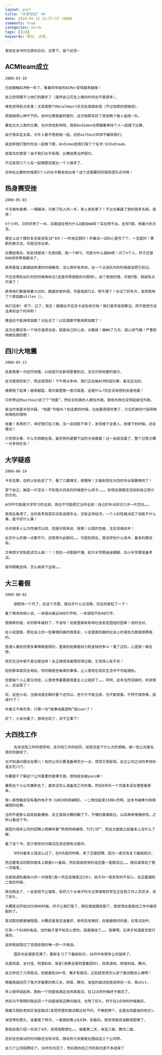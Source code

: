 ```yaml
---
layout: post 
title: "大学日记" ##
date: 2010-04-15 13:57:57 +0800
comments: true
categories: words
tags: [生活]
keywords: 唠叨, 点滴, 
---
```

	曾经在读书时记录的日记，记录下，留个纪念~

<!-- more -->
## ACMteam成立 ##
	2008-03-10  
	
	已经接触ACM快一年了，看着同年级的ACMer变得越来越强！  

	自己觉得跟不上他们的脚步了（虽然自己花在上面的时间也不是很多），  

	难免觉得有点失落！尤其是那个MetalHeart天天在我面前晃（不过他真的很强哈），  

	把我搞得心神不宁的。他作比赛是最积极的，这次他联系好了其他两个强人组成一队，  

	要在北大上面作比赛。也许受他影响吧，我和Andimeo也琢磨着再找个人一起做下比赛，  

	由于我实在太菜，大牛人都不愿和我一起，还好without同学不嫌弃我们，  

	就这样我们暂时先在一起做下题，Andimeo给我们取了个名字:SCUvbteam，  

	就菜鸟的意思！由于我们水平有限，比赛结果当然很烂。 

	不过发现几个人在一起做题还是比一个人强多了，

	怎样在比赛的时候把3个人的水平都发挥出来？这个还需要好好锻炼团队合作呀！  


## 热身赛受挫 ##
	2008-05-03  

	今天做热身赛，一塌糊涂。只做了别人的一半，丢人丢到家了！不过也暴露了我的很多毛病，值得！
	
	5个小时，只好好用了一半，后面就在想为什么D题会WA呢？实在想不出，去写F题，用暴力的方法，  

	理论上这个题的复杂度该有10^8大！一秒肯定超时！怀着试一试的心里写了个，一交超时！果断的换方法，可是没写出来。
	
	比赛结束后，到处找错误！先是D题，就一个BFS，可是为什么就WA呢！问了n个人，终于还是HXK同学帮我解决了，  

	原来是我上数据结构课的时候睡觉，没认真听老师讲。在一个点进队列的时候就该把它标记，  

	不应该等到出队列的时候再标记(这是何等弱智的问题呀）。这个是我的错，可是F题，我就有点不爽了！  

	原来他们都是用暴力过的，数据非常的弱，可是我就TLE，想不通了！也试了好多次，发现我用了个库函数strlen（），  

	他们没用! 改下，过了。我忍！数据也不应该卡这些地方啥！我们是学高效算法，而不是想方设法来扣这个时间哟！  

	难道还不能用库函数？太扯淡了！以后我都不敢用库函数了！
	
	这次比赛还有一个地方值得总结，就是自己的心态，太脆弱！被WA了几次，就心烦气躁！严重影响做后面的题！  


## 四川大地震 ##
	
	2008-05-13  

	这是我第一次经历地震，以前就只在新闻里看到过，没见识到地震的威力，  

	这次是感受到了，而且很深刻！下午两点多钟，我们正在做ACM的组队赛，毫无征兆的，  

	楼房摇了起来！越来越猛，我大脑里第一意识就是，这是什么?完全没有想到会是地震！  

	只听旁边的without说了个“地震”，然后全机房的人都往外跑，我啥东西也没带起身往外跑，		
  
	我当时真是半信半疑，"地震"可能吗？到走廊的时候，已经震得很厉害了，只见机房的门摇得啪啦啪啦的很响  
	
	哇塞！来真的了，幸好我们在三楼，没一会就跑下来了，发现楼下全是人，到楼下的时候，还在震动！		

	只觉得头晕，什么东西都在晃，最恐怖的是脚下站的大地直震！过一会就没震了，整个过程大概一分多钟左右！  


## 大学疑惑 ##
	2008-06-19  

	今天无聊，在网上到处逛了下，看了几篇博文，感慨呀！又看到现在大四的毕业就要离校了！  

	想下自己，脑袋一片空白！不知我大四走的时候是什么样子。。。。到现在我都还没找到自己努力的方向，

	ACM不可能是大学学习的全部，我也不可能把它当作全部！自己的专业知识几乎一片空白。。。
	
	我现在看清了，当时高考我其实没有选错专业，没有去学经济。一个人的性格决定了他能干什么事，能干好什么事！
	
	也许很多人认为性格可以改，但是对我来说，很难！以我的性格，注定该搞技术！
	
	社交什么的我一点都不行，还常常为此郁闷。。。可是到现在，我没学到什么技术，基本的都没有。
	
	又再想大学到底该怎么搞！！！现在一点都搞不懂，前大半学期迷迷糊糊，后小半学期准备考试。
	
	每学期都这样，怎么继续下去呀。。。

## 大三暑假 ##
	2009-08-02  

		放假快一个月了，在这个月里，我似乎什么也没做，完全的放松了一下！

	看了两本网络小说，一本很长接近400万字吧，一本很短不到40万字。

	很搞笑的是，长的那本被封了，不准写！说是里面有影响社会安定团结的因素！说的也对，  

	在小说里面，把社会上的一些事情刻画的很真实，小说里面刻画的社会上的某些方面是很黑暗的，  
	
	普通人看到的很多事情都是假的，里面到处都是权力和金钱的争斗！看了过后，心里就一直在想，
	
	现实生活中是不是也是这样！反正搞得读者既觉得过瘾，又觉得心有不甘！  

	短的那本就完全相反，写的都是些唯美的事情，让人感觉在现实生活中不可能遇到， 

	但是每个人心里又向往，心里老想着要是我是主人公就好了。。。呵呵，这本当然没被封，听说很火，还出版了！  

	哎，这些小说，当做消遣无聊时看下还可以，但千万不能当真，也不能常看，不然不成愤青，就成YY了！  

	作者又不用负责，只需一句“故事纯属虚构”就over了！  

	好了，小说也看了，游戏也玩了，该干正事了!


## 大四找工作 ##
		先说说找工作的感受吧，这次找工作的经历，给我没留下什么大的感触。被一些公司莫名其妙的鄙视了，  
	
	也不知道问题出在哪儿！有的公司只要准备稍充分一点，感觉又恨容易。反正公司之间的考核标准五花八门，
	
	你要是不了解这个公司看重的是哪方面，很快就会被pass掉！
	
	暑假去个小公司兼职去了，基本没怎么准备找工作的事。然后9月份一个月基本呆在寝室看那本，	
	
	我一直想看却没有看的电子书《UNIX网络编程》，一二卷加起来1500+页啊，这本书被奉为网络编程的经典，
	
	当然不是那么容易就看懂啥，反正我就大概的翻了下，不懂的直接跳过，以后再来慢慢研究。之所以看这个书，
	
	是因为很多公司的招聘上明确写着“熟悉网络编程，TCP/IP”，而这方面我之前基本上没什么了解，
	
	看了这个书，至少感觉对付面试应该还是有点底的。
	
		9月份基本上就这么过了，在9月底的时候，来了迅雷招聘，因为一直没有复习基础知识，
	
	而迅雷笔试的题目基本上都是C++基础，然后我就悲惨的连迅雷一笔都没过。。。随后就体验了第一次强笔，
	
	也是我遇到最恼火的一次强笔(我一共应该强笔过3次)。由于对一笔失败的不甘心，在迅雷通知二笔的时候，
	
	我也跑去了，一去发现不让强笔，有好几个从电子科大过来强笔的学生正在和工作人员交涉，说了好久，
	
	大概笔试开始20分钟的时候，终于让我们笔了，随后我就跟悲剧了，我觉得这是我找工作中最悲剧的了。
	
	笔试题目都是编程题，大概还是我没准备好，依然没有做好，但是最郁闷的是，在笔试途中，
	
	打来一个010的电话，当时脑子里不知怎么想的，就直接挂了。。。我晕啊。后来才知道是百度打来的，
	
	这样我就错过了百度给我的唯一的一次电话。
	
		国庆也在寝室宅满了，重新复习了下基础知识。10月中旬很多公司就来了，
	
	先是百度、支付宝、阿里B2B、淘宝(我晕全是阿里集团的)、网易游戏、网宿科技、腾讯，
	
	自己参加了几场笔试，但是直到20+号，俺才有面试，之前就觉得怎么进个面试都这么难啊！
	
	随着我就经历了我大学最累的两三天，网易、腾讯、淘宝的面试给我安排在一天，我shit，
	
	早上很早就起来，跑到一个四星级酒店去网易面试，在12点的时候终于面完了，
	
	然后马不停蹄的跑去另一个四星级饭店腾讯面试，也等了好久，终于在3点钟的时候面完，
	
	随着又跑到老校区淘宝面试(发现阿里的面试都比较节约，不像前两个，全是在四星级的地方)。
	
	淘宝等的更久，连着面了两次，一直搞到晚上8点钟，到最后，我觉得我说话都成困难了，
	
	那段自我介绍一天说了4次，说得我都想吐。。。接着第二天，淘宝三面，腾讯二面，
	
	还好这些面试的时间都还没有冲突，随后的几天都是在围绕这三个公司转。
	
	这几个公司招聘完了，10月份也完了，然后我的找工作阶段也差不多结束了